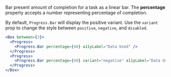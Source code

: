 Bar present amount of completion for a task as a linear bar. The **percentage** property
accepts a number representing percentage of completion.

By default, `Progress.Bar` will display the positive variant. Use the `variant` prop to change the style between `positive`, `negative`, and `disabled`.

```jsx
<Box between={3}>
  <Progress>
    <Progress.Bar percentage={40} a11yLabel="Data Used" />
  </Progress>
  <Progress>
    <Progress.Bar percentage={40} variant="negative" a11yLabel="Data Used" />
  </Progress>
</Box>
```
